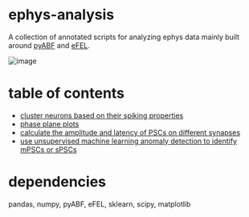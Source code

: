 # ephys-analysis
A collection of annotated scripts for analyzing ephys data mainly built around [pyABF](https://github.com/swharden/pyABF) and [eFEL](https://github.com/BlueBrain/eFEL).

![image](https://github.com/vtsai881/ephys/assets/87097162/4e6e26d2-6372-4c4b-84a0-6d5c0bc5e634)

# table of contents
- [cluster neurons based on their spiking properties](https://github.com/vtsai881/ephys/blob/main/notebooks/ccstep_clustering.ipynb)
- [phase plane plots](https://github.com/vtsai881/ephys/blob/main/notebooks/phase-plots.ipynb)
- [calculate the amplitude and latency of PSCs on different synapses](https://github.com/vtsai881/ephys/blob/main/notebooks/voltage_jumping_annotated.ipynb)
- [use unsupervised machine learning anomaly detection to identify mPSCs or sPSCs](https://github.com/vtsai881/ephys/blob/main/notebooks/minis_isolation_forest.ipynb)

# dependencies
pandas, numpy, pyABF, eFEL, sklearn, scipy, matplotlib
